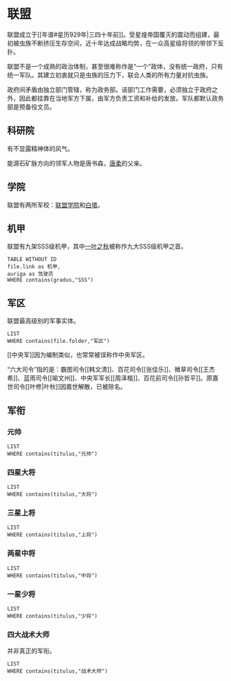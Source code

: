 # 联盟

联盟成立于[[年谱#星历929年|三四十年前]]。受星煌帝国覆灭的震动而组建，最初被虫族不断挤压生存空间，近十年达成战略均势，在一众高星级将领的带领下反扑。

联盟不是一个成熟的政治体制，甚至很难称作是“一个”政体，没有统一政府，只有统一军队。其建立初衷就只是虫族的压力下，联合人类的所有力量对抗虫族。

政府间矛盾由独立部门管辖，称为政务部。该部门工作需要，必须独立于政府之外，因此都挂靠在当地军方下属，由军方负责工资和补给的发放。军队都默认政务部是预备役文员。

## 科研院

有不显露精神体的风气。

能源石矿脉方向的领军人物是唐书森，[唐柔](../人物/兴欣/唐柔.md)的父亲。

## 学院

联盟有两所军校：[联盟学院](联盟学院.md)和[白塔](白塔.md)。

## 机甲

联盟有九架SSS级机甲，其中[一叶之秋](../机甲/一叶之秋.md)被称作九大SSS级机甲之首。

```dataview
TABLE WITHOUT ID
file.link as 机甲,
auriga as 驾驶员
WHERE contains(gradus,"SSS")
```

## 军区

联盟最高级别的军事实体。

```dataview
LIST
WHERE contains(file.folder,"军区")
```

[[中央军]]因为编制类似，也常常被误称作中央军区。

“六大司令”指的是：霸图司令[[韩文清]]、百花司令[[张佳乐]]、微草司令[[王杰希]]、蓝雨司令[[喻文州]]、中央军军长[[周泽楷]]、百花前司令[[孙哲平]]。原嘉世司令[[叶修|叶秋]]因嘉世解散，已被除名。

## 军衔

### 元帅

```dataview
LIST
WHERE contains(titulus,"元帅")
```

### 四星大将

```dataview
LIST
WHERE contains(titulus,"大将")
```

### 三星上将

```dataview
LIST
WHERE contains(titulus,"上将")
```

### 两星中将

```dataview
LIST
WHERE contains(titulus,"中将")
```

### 一星少将

```dataview
LIST
WHERE contains(titulus,"少将")
```

### 四大战术大师

并非真正的军衔。

```dataview
LIST
WHERE contains(titulus,"战术大师")
```

